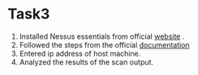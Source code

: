 # Task3

1. Installed Nessus essentials from official [website](https://www.tenable.com/downloads)  .
2. Followed the steps from the official [documentation](https://docs.tenable.com/nessus/Content/GetStarted.htm)
3. Entered ip address of host machine.
4. Analyzed the results of the scan output.
